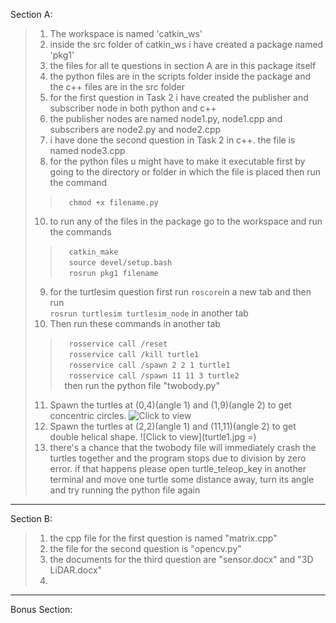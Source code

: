 Section A:
>1. The workspace is named 'catkin_ws'
>2. inside the src folder of catkin_ws i have created a package named 'pkg1'
>3. the files for all te questions in section A are in this package itself
>4. the python files are in the scripts folder inside the package and the c++ files are in the src folder
>5. for the first question in Task 2 i have created the publisher and subscriber node in both python and c++
>6. the publisher nodes are named node1.py, node1.cpp and subscribers are node2.py and node2.cpp
>7. i have done the second question in Task 2 in c++. the file is named node3.cpp 
>8. for the python files u might have to make it executable first by going to the directory or folder in which the file is placed then run the command 
>>&emsp;`chmod +x filename.py`
>10. to run any of the files in the package go to the workspace and run the commands
>>&emsp;`catkin_make`\
>>&emsp;`source devel/setup.bash`\
>>&emsp;`rosrun pkg1 filename`
>9. for the turtlesim question first run `roscore`in a new tab and then run  
>`rosrun turtlesim turtlesim_node` in another tab
>10. Then run these commands in another tab
>>&emsp;`rosservice call /reset`\
>>&emsp;`rosservice call /kill turtle1`\
>>&emsp;`rosservice call /spawn 2 2 1 turtle1`\
>>&emsp;`rosservice call /spawn 11 11 3 turtle2`\
>>&ensp;then run the python file "twobody.py"  
>11. Spawn the turtles at (0,4)(angle 1) and (1,9)(angle 2) to get concentric circles.  ![Click to view](https://github.com/RamziDevil/Abhiyaan_App/blob/67f93337eb0ec43b7cd73709448b5ab3abf9d6cd/turtle1.jpg=200x200)
>12. Spawn the turtles at (2,2)(angle 1) and (11,11)(angle 2) to get double helical shape.  ![Click to view](turtle1.jpg =)
>11. there's a chance that the twobody file will immediately crash the turtles together and the program stops due to division by zero error. 
    if that happens please open turtle_teleop_key in another terminal and move one turtle some distance away, turn its angle and try running the python file again
    

-----
Section B:
>1. the cpp file for the first question is named "matrix.cpp"
>2. the file for the second question is "opencv.py" 
>3. the documents for the third question are "sensor.docx" and "3D LiDAR.docx"
>4.     
-----
Bonus Section:
